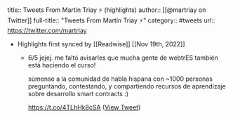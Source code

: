 title:: Tweets From Martín Triay ⚡️ (highlights)
author:: [[@martriay on Twitter]]
full-title:: "Tweets From Martín Triay ⚡️"
category:: #tweets
url:: https://twitter.com/martriay

- Highlights first synced by [[Readwise]] [[Nov 19th, 2022]]
	- 6/5 jejej. me faltó avisarles que mucha gente de webtrES también está haciendo el curso!
	  
	  súmense a la comunidad de habla hispana con ~1000 personas preguntando, contestando, y compartiendo recursos de aprendizaje sobre desarrollo smart contracts :)
	  
	  https://t.co/4TLhHk8cSA ([View Tweet](https://twitter.com/martriay/status/1472335600145608713))